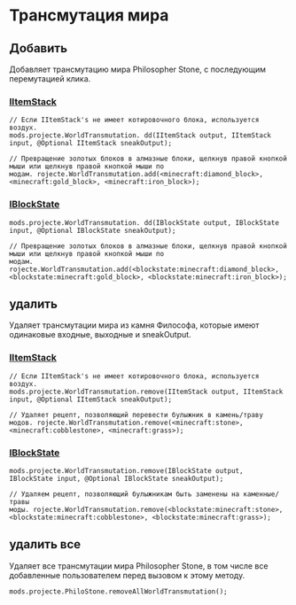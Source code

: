 # Трансмутация мира

## Добавить

Добавляет трансмутацию мира Philosopher Stone, с последующим перемутацией клика.

### [IItemStack](/Vanilla/Items/IItemStack/)

```zenscript
// Если IItemStack's не имеет котировочного блока, используется воздух.
mods.projecte.WorldTransmutation. dd(IItemStack output, IItemStack input, @Optional IItemStack sneakOutput);

// Превращение золотых блоков в алмазные блоки, щелкнув правой кнопкой мыши или щелкнув правой кнопкой мыши по 
модам. rojecte.WorldTransmutation.add(<minecraft:diamond_block>, <minecraft:gold_block>, <minecraft:iron_block>);
```

### [IBlockState](/Vanilla/Blocks/IBlockState/)

```zenscript
mods.projecte.WorldTransmutation. dd(IBlockState output, IBlockState input, @Optional IBlockState sneakOutput);

// Превращение золотых блоков в алмазные блоки, щелкнув правой кнопкой мыши или щелкнув правой кнопкой мыши по
модам. rojecte.WorldTransmutation.add(<blockstate:minecraft:diamond_block>, <blockstate:minecraft:gold_block>, <blockstate:minecraft:iron_block>);
```

## удалить

Удаляет трансмутации мира из камня Философа, которые имеют одинаковые входные, выходные и sneakOutput.

### [IItemStack](/Vanilla/Items/IItemStack/)

```zenscript
// Если IItemStack's не имеет котировочного блока, используется воздух.
mods.projecte.WorldTransmutation.remove(IItemStack output, IItemStack input, @Optional IItemStack sneakOutput);

// Удаляет рецепт, позволяющий перевести булыжник в камень/траву
модов. rojecte.WorldTransmutation.remove(<minecraft:stone>, <minecraft:cobblestone>, <minecraft:grass>);
```

### [IBlockState](/Vanilla/Blocks/IBlockState/)

```zenscript
mods.projecte.WorldTransmutation.remove(IBlockState output, IBlockState input, @Optional IBlockState sneakOutput);

// Удаляем рецепт, позволяющий булыжникам быть заменены на каменные/травы
моды. rojecte.WorldTransmutation.remove(<blockstate:minecraft:stone>, <blockstate:minecraft:cobblestone>, <blockstate:minecraft:grass>); 
```

## удалить все

Удаляет все трансмутации мира Philosopher Stone, в том числе все добавленные пользователем перед вызовом к этому методу.

```zenscript
mods.projecte.PhiloStone.removeAllWorldTransmutation();
```